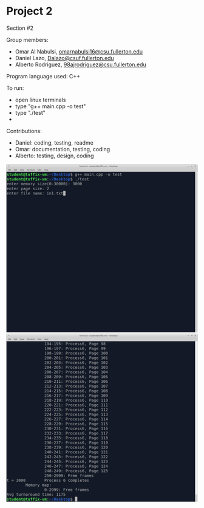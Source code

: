 # Project 2

Section #2

Group members:
 - Omar Al Nabulsi, omarnabulsi16@csu.fullerton.edu
 - Daniel Lazo,  Dalazo@csuf.fullerton.edu
 - Alberto Rodriguez, 98ajrodriguez@csu.fullerton.edu
 
Program language used: C++

To run:
 - open linux terminals
 - type "g++ main.cpp -o test"
 - type "./test"
 - 
 
 Contributions:
  - Daniel: coding, testing, readme
  - Omar: documentation, testing, coding 
  - Alberto: testing, design, coding

![Screen Shot](https://github.com/ARodriguezJr/CS-351-Memory-Management-Project/blob/master/screenshots/screenshot1.png)
![Screen Shot](https://github.com/ARodriguezJr/CS-351-Memory-Management-Project/blob/master/screenshots/screenshot2.png)

